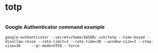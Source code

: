 # totp
#

### Google Authenticator command example
```
google-authenticator --secret=/home/$USER/.ssh/totp --time-based --disallow-reuse --rate-limit=3 --rate-time=30 --window-size=3 --step-size=30     --qr-mode=UTF8 --force
```
